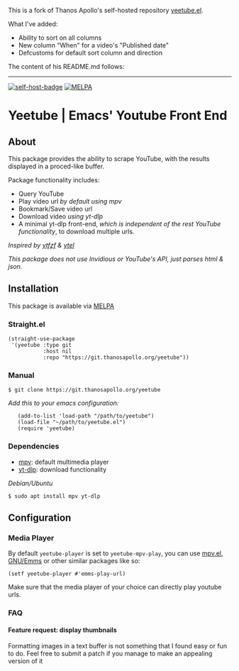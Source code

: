 This is a fork of Thanos Apollo's self-hosted repository [yeetube.el](https://git.thanosapollo.org/yeetube).

What I've added:

- Ability to sort on all columns
- New column "When" for a video's "Published date"
- Defcustoms for default sort column and direction

The content of his README.md follows:

---

[![self-host-badge](https://img.shields.io/badge/Repository-Self_hosted-black?logo=git&logoColor=red)](https://git.thanosapollo.org/yeetube/about)
[![MELPA](https://melpa.org/packages/yeetube-badge.svg)](https://melpa.org/#/yeetube)

# Yeetube | Emacs' Youtube Front End

## About

This package provides the ability to scrape YouTube, with the results
displayed in a proced-like buffer.


Package functionality includes:

- Query YouTube
- Play video url *by default using mpv*
- Bookmark/Save video url
- Download video *using yt-dlp*
- A minimal yt-dlp front-end, *which is independent of the rest
  YouTube functionality*, to download multiple urls.

*Inspired by [ytfzf](https://github.com/pystardust/ytfzf) &
[ytel](https://github.com/grastello/ytel)*

*This package does not use Invidious or YouTube's API, just parses
html & json.*


## Installation
This package is available via [MELPA](https://melpa.org/#/yeetube)

### Straight.el

``` emacs-lisp
(straight-use-package
 '(yeetube :type git
	       :host nil
	       :repo "https://git.thanosapollo.org/yeetube"))
```


### Manual
``` shell
$ git clone https://git.thanosapollo.org/yeetube
```

*Add this to your emacs configuration:*

``` emacs-lisp
   (add-to-list 'load-path "/path/to/yeetube")
   (load-file "~/path/to/yeetube.el")
   (require 'yeetube)
```

### Dependencies
- [mpv](https://mpv.io/): default multimedia player
- [yt-dlp](https://github.com/yt-dlp/yt-dlp): download functionality

*Debian/Ubuntu*
``` shell
$ sudo apt install mpv yt-dlp
```

## Configuration
### Media Player
By default `yeetube-player` is set to `yeetube-mpv-play`, you can
use [mpv.el](https://github.com/kljohann/mpv.el),
[GNU/Emms](https://www.gnu.org/software/emms/) or other similar
packages like so:

``` emacs-lisp
(setf yeetube-player #'emms-play-url)
```

Make sure that the media player of your choice can directly play
youtube urls.

### FAQ
#### Feature request: display thumbnails
Formatting images in a text buffer is not something that I found easy
or fun to do. Feel free to submit a patch if you manage to make an
appealing version of it
